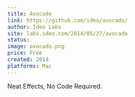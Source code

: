 ```yaml
---
title: Avocado
link: https://github.com/ideo/avocado/
author: Ideo Labs
site: labs.ideo.com/2014/05/27/avocado
status: 
image: avocado.png
price: Free
created: 2014
platforms: Mac
---
```


Neat Effects, No Code Required.
